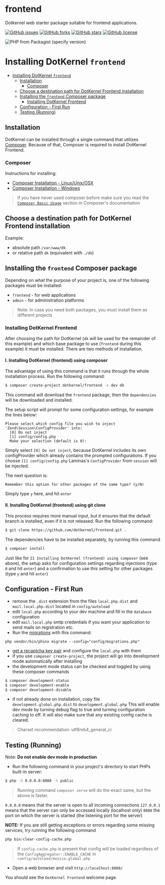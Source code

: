 # frontend

Dotkernel web starter package suitable for frontend applications.

[![GitHub issues](https://img.shields.io/github/issues/dotkernel/frontend)](https://github.com/dotkernel/frontend/issues)
[![GitHub forks](https://img.shields.io/github/forks/dotkernel/frontend)](https://github.com/dotkernel/frontend/network)
[![GitHub stars](https://img.shields.io/github/stars/dotkernel/frontend)](https://github.com/dotkernel/frontend/stargazers)
[![GitHub license](https://img.shields.io/github/license/dotkernel/frontend)](https://github.com/dotkernel/frontend/blob/3.0/LICENSE.md)


![PHP from Packagist (specify version)](https://img.shields.io/packagist/php-v/dotkernel/frontend/3.0.x-dev)


# Installing DotKernel `frontend`

- [Installing DotKernel `frontend`](#installing-dotkernel-frontend)
    - [Installation](#installation)
        - [Composer](#composer)
    - [Choose a destination path for DotKernel Frontend installation](#choose-a-destination-path-for-dotkernel-frontend-installation)
    - [Installing the `frontend` Composer package](#installing-the-frontend-composer-package)
        - [Installing DotKernel Frontend](#installing-dotkernel-frontend)
    - [Configuration - First Run](#configuration---first-run)
    - [Testing (Running)](#testing-running)

## Installation

DotKernel can be installed through a single command that utilizes [Composer](https://getcomposer.org/). Because of that, Composer is required to install DotKernel Frontend.

### Composer

Instructions for installing:

- [Composer Installation -  Linux/Unix/OSX](https://getcomposer.org/doc/00-intro.md#installation-linux-unix-osx)
- [Composer Installation - Windows](https://getcomposer.org/doc/00-intro.md#installation-windows)

> If you have never used composer before make sure you read the [`Composer Basic Usage`](https://getcomposer.org/doc/01-basic-usage.md) section in Composer's documentation

## Choose a destination path for DotKernel Frontend installation

Example:

- absolute path `/var/www/dk`
- or relative path `dk` (equivalent with `./dk`)

## Installing the `frontend` Composer package

Depending on what the purpose of your project is, one of the following packages must be installed:

- `frontend` - for web applications
- `admin` - for administration platforms

> Note: In case you need both packages, you must install them as different projects

### Installing DotKernel Frontend

After choosing the path for DotKernel (`dk` will be used for the remainder of this example) and which base package to use (`frontend` during this example) it must be installed. There are two methods of installation. 

#### I. Installing DotKernel (frontend) using composer 

The advantage of using this command is that it runs through the whole installation process. Run the following command:

```bash
$ composer create-project dotkernel/frontend -s dev dk
```

This command will download the `frontend` package, then the `dependencies` will be downloaded and installed.

The setup script will prompt for some configuration settings, for example the lines below:

```shell
Please select which config file you wish to inject 'Zend\Session\ConfigProvider' into:
  [0] Do not inject
  [1] config/config.php
  Make your selection (default is 0):
```

Simply select `[0] Do not inject`, because DotKernel includes its own configProvider which already contains the prompted configurations.
If you choose `[1] config/config.php` Laminas's `ConfigProvider` from `session` will be injected.

The next question is:

`Remember this option for other packages of the same type? (y/N)`

Simply type `y` here, and hit `enter`

#### II. Installing DotKernel (frontend) using git clone

This process requires more manual input, but it ensures that the default branch is installed, even if it is not released. Run the following command:

```bash
$ git clone https://github.com/dotkernel/frontend.git .
```

The dependencies have to be installed separately, by running this command
```bash
$ composer install
```

Just like for `II Installing DotKernel (frontend) using composer` (see above), the setup asks for configuration settings regarding injections (type `0` and hit `enter`) and a confirmation to use this setting for other packages (type `y` and hit `enter`)

## Configuration - First Run

- remove the `.dist` extension from the files `local.php.dist` and `mail.local.php.dist` located in `config/autoload`
- edit `local.php` according to your dev machine and fill in the `database` configuration 
- edit `mail.local.php` smtp credentials if you want your application to send mails on registration etc.
- Run the [migrations](../Overview/Migrations.md) with this command:

`php vendor/bin/phinx migrate --config="config/migrations.php"`
- [get a recaptcha key pair](https://www.google.com/recaptcha/admin) and configure the `local.php` with them
- if you use `composer create-project`, the project will go into development mode automatically after installing
- the development mode status can be checked and toggled by using these composer commands

```bash
$ composer development-status
$ composer development-enable
$ composer development-disable
```

- if not already done on installation, copy file `development.global.php.dist` to `development.global.php`
This will enable dev mode by turning debug flag to true and turning configuration caching to off. It will also make sure that any existing config cache is cleared.

> Charset recommendation: utf8mb4_general_ci

## Testing (Running)

Note: **Do not enable dev mode in production**

- Run the following command in your project's directory to start PHPs built-in server:

```bash
$ php -S 0.0.0.0:8080 -t public
```

> Running command `composer serve` will do the exact same, but the above is faster.

`0.0.0.0` means that the server is open to all incoming connections
`127.0.0.1` means that the server can only be accessed locally (localhost only)
`8080` the port on which the server is started (the listening port for the server)

**NOTE:**
If you are still getting exceptions or errors regarding some missing services, try running the following command

```php
php bin/clear-config-cache.php
```

> If `config-cache.php` is present that config will be loaded regardless of the `ConfigAggregator::ENABLE_CACHE` in `config/autoload/mezzio.global.php`

- Open a web browser and visit `http://localhost:8080/`

You should see the `DotKernel Frontend` welcome page.
